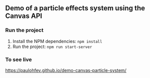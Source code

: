 ## Demo of a particle effects system using the Canvas API

### Run the project

1. Install the NPM dependencies: `npm install`
2. Run the project: `npm run start-server`

### To see live
https://paulohfev.github.io/demo-canvas-particle-system/
